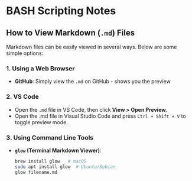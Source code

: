# BASH Scripting Notes

## How to View Markdown (`.md`) Files

Markdown files can be easily viewed in several ways. Below are some simple options:

### 1️. **Using a Web Browser**

- **GitHub**: Simply view the `.md` on GitHub - shows you the preview
  
### 2. **VS Code**
  - Open the `.md` file in VS Code, then click **View > Open Preview**.
  - Open the .md file in Visual Studio Code and press `Ctrl + Shift + V` to toggle preview mode.

### 3️. **Using Command Line Tools**

- **`glow` (Terminal Markdown Viewer)**:
  ```bash
  brew install glow   # macOS
  sudo apt install glow  # Ubuntu/Debian
  glow filename.md
  ```
